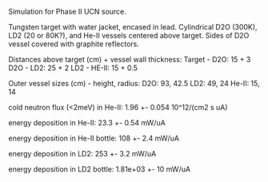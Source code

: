 Simulation for Phase II UCN source.

Tungsten target with water jacket, encased in lead.
Cylindrical D2O (300K), LD2 (20 or 80K?), and He-II vessels centered above target.
Sides of D2O vessel covered with graphite reflectors.

Distances above target (cm) + vessel wall thickness:
Target - D2O: 15 + 3
D2O - LD2: 25 + 2
LD2 - HE-II: 15 + 0.5

Outer vessel sizes (cm) - height, radius:
D2O: 93, 42.5
LD2: 49, 24
He-II: 15, 14

cold neutron flux (<2meV) in He-II:
1.96 +- 0.054 10^12/(cm2 s uA)

energy deposition in He-II:
23.3 +- 0.54 mW/uA

energy deposition in He-II bottle:
108 +- 2.4 mW/uA

energy deposition in LD2:
253 +- 3.2 mW/uA

energy deposition in LD2 bottle:
1.81e+03 +- 10 mW/uA


